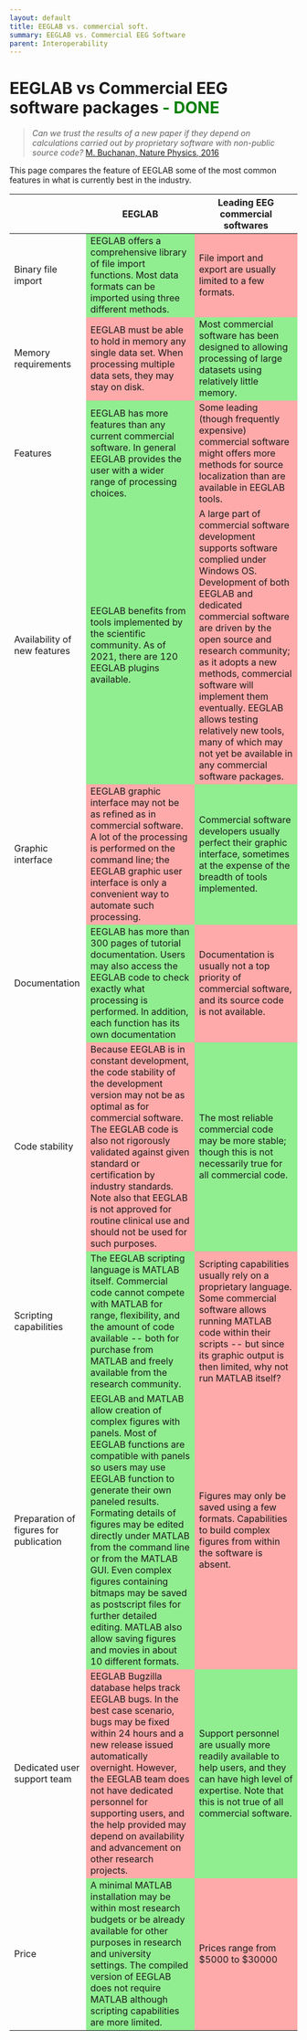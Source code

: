 ```yaml
---
layout: default
title: EEGLAB vs. commercial soft.
summary: EEGLAB vs. Commercial EEG Software
parent: Interoperability
---
```

EEGLAB vs Commercial EEG software packages  <span style="color: green">- DONE</span>
====

<blockquote>
<i>Can we trust the results of a new paper if they depend on calculations
carried out by proprietary software with non-public source code?</i> <a href="http://www.nature.com/nphys/journal/v12/n7/full/nphys3815.html?WT.feed_name=subjects_physical-sciences">M. Buchanan, Nature Physics, 2016</a>
</blockquote>

This page compares the feature of EEGLAB some of the most common
features in what is currently best in the industry.

<table>
<th></th>
<th>EEGLAB</th>
<th>Leading EEG commercial softwares</th>
<tbody>
<tr>
	<td>Binary file import</td>
	<td style="background-color:lightgreen">EEGLAB offers a comprehensive library of file import functions. Most data formats can be imported using three different methods.</td>
	<td style="background-color:#FFAAAA">File import and export are usually limited to a few formats.</td>
</tr>
<tr>
	<td>Memory requirements</td>
	<td style="background-color:#FFAAAA">EEGLAB must be able to hold in memory any single data set. When processing multiple data sets, they may stay on disk.</td>
	<td style="background-color:lightgreen">Most commercial software has been designed to allowing processing of large datasets using relatively little memory.</td>
</tr>
<tr>
	<td>Features</td>
	<td style="background-color:lightgreen">EEGLAB has more features than any current commercial software. In general EEGLAB provides the user with a wider range of processing choices.</td>
	<td style="background-color:#FFAAAA">Some leading (though frequently expensive) commercial software might offers more methods for source localization than are available in EEGLAB tools.</td>
</tr>
<tr>
	<td>Availability of new features</td>
	<td style="background-color:lightgreen">EEGLAB benefits from tools implemented by the scientific community. As of 2021, there are 120 EEGLAB plugins available.</td>
	<td style="background-color:#FFAAAA">A large part of commercial software development supports software complied under Windows OS. Development of both EEGLAB and dedicated commercial software are driven by the open source and research community; as it adopts a new methods, commercial software will implement them eventually. EEGLAB allows testing relatively new tools, many of which may not yet be available in any commercial software packages.</td>
</tr>
<tr>
	<td>Graphic interface</td>
	<td style="background-color:#FFAAAA">EEGLAB graphic interface may not be as refined as in commercial software. A lot of the processing is performed on the command line; the EEGLAB graphic user interface is only a convenient way to automate such processing.</td>
	<td style="background-color:lightgreen">Commercial software developers usually perfect their graphic interface, sometimes at the expense of the breadth of tools implemented.</td>
</tr>
<tr>
	<td>Documentation</td>
	<td style="background-color:lightgreen">EEGLAB has more than 300 pages of tutorial documentation. Users may also access the EEGLAB code to check exactly what processing is performed. In addition, each function has its own documentation</td>
	<td style="background-color:#FFAAAA">Documentation is usually not a top priority of commercial software, and its source code is not available.</td>
</tr>
<tr>
	<td>Code stability</td>
	<td style="background-color:#FFAAAA">Because EEGLAB is in constant development, the code stability of the development version may not be as optimal as for commercial software. The EEGLAB code is also not rigorously validated against given standard or certification by industry standards. Note also that EEGLAB is not approved for routine clinical use and should not be used for such purposes.</td>
	<td style="background-color:lightgreen">The most reliable commercial code may be more stable; though this is not necessarily true for all commercial code.</td>
</tr>
<tr>
	<td>Scripting capabilities</td>
	<td style="background-color:lightgreen">The EEGLAB scripting language is MATLAB itself. Commercial code cannot compete with MATLAB for range, flexibility, and the amount of code available -- both for purchase from MATLAB and freely available from the research community.</td>
	<td style="background-color:#FFAAAA">Scripting capabilities usually rely on a proprietary language. Some commercial software allows running MATLAB code within their scripts -- but since its graphic output is then limited, why not run MATLAB itself?</td>
</tr>
<tr>
	<td>Preparation of figures for publication</td>
	<td style="background-color:lightgreen">EEGLAB and MATLAB allow creation of complex figures with panels. Most of EEGLAB functions are compatible with panels so users may use EEGLAB function to generate their own paneled results. Formating details of figures may be edited directly under MATLAB from the command line or from the MATLAB GUI. Even complex figures containing bitmaps may be saved as postscript files for further detailed editing. MATLAB also allow saving figures and movies in about 10 different formats.</td>
	<td style="background-color:#FFAAAA">Figures may only be saved using a few formats. Capabilities to build complex figures from within the software is absent.</td>
</tr>
<tr>
	<td>Dedicated user support team</td>
	<td style="background-color:#FFAAAA">EEGLAB Bugzilla database helps track EEGLAB bugs. In the best case scenario, bugs may be fixed within 24 hours and a new release issued automatically overnight. However, the EEGLAB team does not have dedicated personnel for supporting users, and the help provided may depend on availability and advancement on other research projects.</td>
	<td style="background-color:lightgreen">Support personnel are usually more readily available to help users, and they can have high level of expertise. Note that this is not true of all commercial software.</td>
</tr>
<tr>
	<td>Price</td>
	<td style="background-color:lightgreen">A minimal MATLAB installation may be within most research budgets or be already available for other purposes in research and university settings. The compiled version of EEGLAB does not require MATLAB although scripting capabilities are more limited.</td>
	<td style="background-color:#FFAAAA">Prices range from $5000 to $30000</td>
</tr>
</tbody>
</table>
